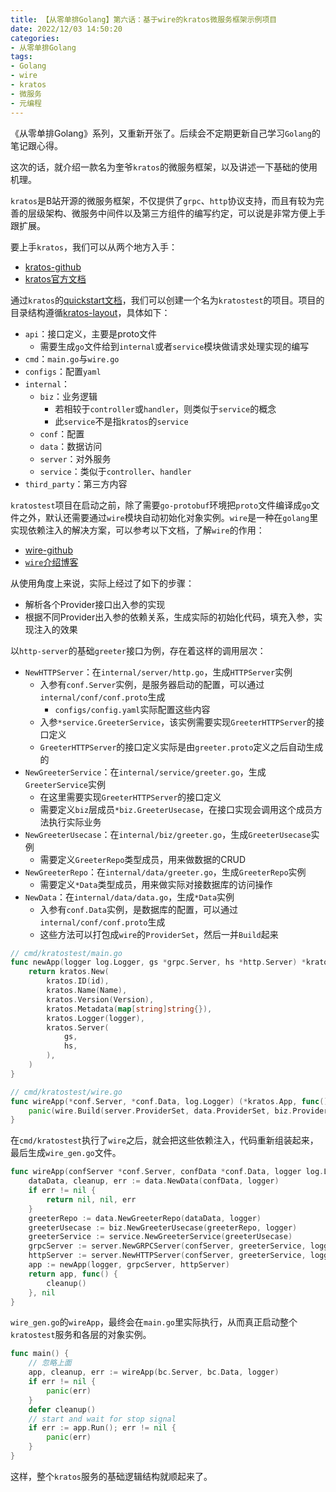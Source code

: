 ```yaml
---
title: 【从零单排Golang】第六话：基于wire的kratos微服务框架示例项目
date: 2022/12/03 14:50:20
categories:
- 从零单排Golang
tags:
- Golang
- wire
- kratos
- 微服务
- 元编程
---
```


《从零单排Golang》系列，又重新开张了。后续会不定期更新自己学习`Golang`的笔记跟心得。

这次的话，就介绍一款名为奎爷`kratos`的微服务框架，以及讲述一下基础的使用机理。

`kratos`是B站开源的微服务框架，不仅提供了`grpc`、`http`协议支持，而且有较为完善的层级架构、微服务中间件以及第三方组件的编写约定，可以说是非常方便上手跟扩展。

要上手``kratos``，我们可以从两个地方入手：

- [kratos-github](https://github.com/go-kratos/kratos)
- [kratos官方文档](https://go-kratos.dev/)

通过`kratos`的[quickstart文档](https://go-kratos.dev/en/docs/getting-started/start)，我们可以创建一个名为`kratostest`的项目。项目的目录结构遵循[kratos-layout](https://github.com/go-kratos/kratos-layout)，具体如下：

<!-- more -->

- `api`：接口定义，主要是proto文件
  - 需要生成`go`文件给到`internal`或者`service`模块做请求处理实现的编写
- `cmd`：`main.go`与`wire.go`
- `configs`：配置`yaml`
- `internal`：
  - `biz`：业务逻辑
    - 若相较于`controller`或`handler`，则类似于`service`的概念
    - 此`service`不是指`kratos`的`service`
  - `conf`：配置
  - `data`：数据访问
  - `server`：对外服务
  - `service`：类似于`controller`、`handler`
- `third_party`：第三方内容

`kratostest`项目在启动之前，除了需要`go-protobuf`环境把`proto`文件编译成`go`文件之外，默认还需要通过`wire`模块自动初始化对象实例。`wire`是一种在`golang`里实现依赖注入的解决方案，可以参考以下文档，了解`wire`的作用：

- [wire-github](https://github.com/google/wire)
- [`wire`介绍博客](https://go.dev/blog/wire)

从使用角度上来说，实际上经过了如下的步骤：

- 解析各个Provider接口出入参的实现
- 根据不同Provider出入参的依赖关系，生成实际的初始化代码，填充入参，实现注入的效果

以`http-server`的基础`greeter`接口为例，存在着这样的调用层次：

- `NewHTTPServer`：在`internal/server/http.go`，生成`HTTPServer`实例
  - 入参有`conf.Server`实例，是服务器启动的配置，可以通过`internal/conf/conf.proto`生成
    - `configs/config.yaml`实际配置这些内容
  - 入参`*service.GreeterService`，该实例需要实现`GreeterHTTPServer`的接口定义
  - `GreeterHTTPServer`的接口定义实际是由`greeter.proto`定义之后自动生成的
- `NewGreeterService`：在`internal/service/greeter.go`，生成`GreeterService`实例
  - 在这里需要实现`GreeterHTTPServer`的接口定义
  - 需要定义`biz`层成员`*biz.GreeterUsecase`，在接口实现会调用这个成员方法执行实际业务
- `NewGreeterUsecase`：在`internal/biz/greeter.go`，生成`GreeterUsecase`实例
  - 需要定义`GreeterRepo`类型成员，用来做数据的CRUD
- `NewGreeterRepo`：在`internal/data/greeter.go`，生成`GreeterRepo`实例
  - 需要定义`*Data`类型成员，用来做实际对接数据库的访问操作
- `NewData`：在`internal/data/data.go`，生成`*Data`实例
  - 入参有`conf.Data`实例，是数据库的配置，可以通过`internal/conf/conf.proto`生成
  - 这些方法可以打包成`wire`的`ProviderSet`，然后一并`Build`起来

```go
// cmd/kratostest/main.go
func newApp(logger log.Logger, gs *grpc.Server, hs *http.Server) *kratos.App {
    return kratos.New(
        kratos.ID(id),
        kratos.Name(Name),
        kratos.Version(Version),
        kratos.Metadata(map[string]string{}),
        kratos.Logger(logger),
        kratos.Server(
            gs,
            hs,
        ),
    )
}

// cmd/kratostest/wire.go
func wireApp(*conf.Server, *conf.Data, log.Logger) (*kratos.App, func(), error) {
    panic(wire.Build(server.ProviderSet, data.ProviderSet, biz.ProviderSet, service.ProviderSet, newApp))
}
```

在`cmd/kratostest`执行了`wire`之后，就会把这些依赖注入，代码重新组装起来，最后生成`wire_gen.go`文件。

```go
func wireApp(confServer *conf.Server, confData *conf.Data, logger log.Logger) (*kratos.App, func(), error) {
    dataData, cleanup, err := data.NewData(confData, logger)
    if err != nil {
        return nil, nil, err
    }
    greeterRepo := data.NewGreeterRepo(dataData, logger)
    greeterUsecase := biz.NewGreeterUsecase(greeterRepo, logger)
    greeterService := service.NewGreeterService(greeterUsecase)
    grpcServer := server.NewGRPCServer(confServer, greeterService, logger)
    httpServer := server.NewHTTPServer(confServer, greeterService, logger)
    app := newApp(logger, grpcServer, httpServer)
    return app, func() {
        cleanup()
    }, nil
}
```

`wire_gen.go`的`wireApp`，最终会在`main.go`里实际执行，从而真正启动整个`kratostest`服务和各层的对象实例。

```go
func main() {
    // 忽略上面
    app, cleanup, err := wireApp(bc.Server, bc.Data, logger)
    if err != nil {
        panic(err)
    }
    defer cleanup()
    // start and wait for stop signal
    if err := app.Run(); err != nil {
        panic(err)
    }
}
```

这样，整个`kratos`服务的基础逻辑结构就顺起来了。
